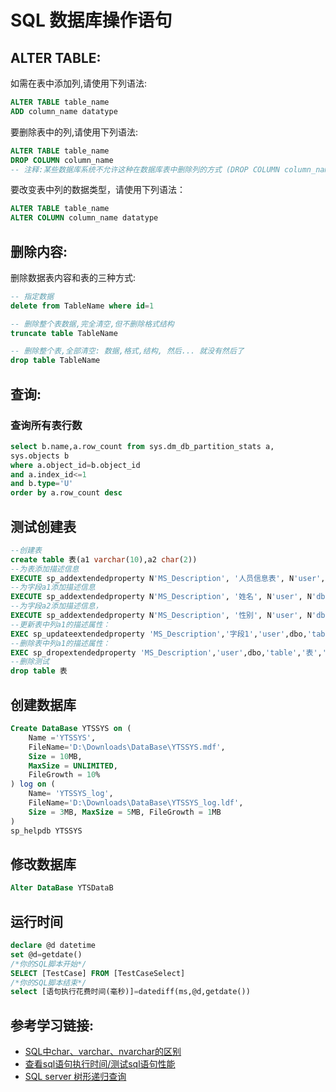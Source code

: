 # SQL 数据库操作语句

## ALTER TABLE:
如需在表中添加列,请使用下列语法:
```sql
ALTER TABLE table_name
ADD column_name datatype
```

要删除表中的列,请使用下列语法:
```sql
ALTER TABLE table_name
DROP COLUMN column_name
-- 注释:某些数据库系统不允许这种在数据库表中删除列的方式 (DROP COLUMN column_name)
```

要改变表中列的数据类型，请使用下列语法：
```sql
ALTER TABLE table_name
ALTER COLUMN column_name datatype
```

## 删除内容:
删除数据表内容和表的三种方式:
```sql
-- 指定数据
delete from TableName where id=1

-- 删除整个表数据,完全清空,但不删除格式结构
truncate table TableName

-- 删除整个表,全部清空: 数据,格式,结构, 然后... 就没有然后了
drop table TableName
```

## 查询:
### 查询所有表行数
```sql
select b.name,a.row_count from sys.dm_db_partition_stats a,
sys.objects b
where a.object_id=b.object_id
and a.index_id<=1
and b.type='U'
order by a.row_count desc
```

## 测试创建表
```sql
--创建表
create table 表(a1 varchar(10),a2 char(2))
--为表添加描述信息
EXECUTE sp_addextendedproperty N'MS_Description', '人员信息表', N'user', N'dbo', N'table', N'表', NULL, NULL
--为字段a1添加描述信息
EXECUTE sp_addextendedproperty N'MS_Description', '姓名', N'user', N'dbo', N'table', N'表', N'column', N'a1'
--为字段a2添加描述信息，
EXECUTE sp_addextendedproperty N'MS_Description', '性别', N'user', N'dbo', N'table', N'表', N'column', N'a2'
--更新表中列a1的描述属性：
EXEC sp_updateextendedproperty 'MS_Description','字段1','user',dbo,'table','表','column',a1
--删除表中列a1的描述属性：
EXEC sp_dropextendedproperty 'MS_Description','user',dbo,'table','表','column',a1
--删除测试
drop table 表
```

## 创建数据库
```sql
Create DataBase YTSSYS on (
    Name ='YTSSYS',
    FileName='D:\Downloads\DataBase\YTSSYS.mdf',
    Size = 10MB,
    MaxSize = UNLIMITED,
    FileGrowth = 10%
) log on (
    Name= 'YTSSYS_log',
    FileName='D:\Downloads\DataBase\YTSSYS_log.ldf',
    Size = 3MB, MaxSize = 5MB, FileGrowth = 1MB
)
sp_helpdb YTSSYS
```

## 修改数据库
```sql
Alter DataBase YTSDataB
```


## 运行时间
```sql
declare @d datetime
set @d=getdate()
/*你的SQL脚本开始*/
SELECT [TestCase] FROM [TestCaseSelect]
/*你的SQL脚本结束*/
select [语句执行花费时间(毫秒)]=datediff(ms,@d,getdate())
```


## 参考学习链接:
* [SQL中char、varchar、nvarchar的区别](http://www.cnblogs.com/carekee/articles/2094676.html)
* [查看sql语句执行时间/测试sql语句性能](http://www.cnblogs.com/qanholas/archive/2011/05/06/2038543.html)
* [SQL server 树形递归查询](https://blog.csdn.net/weixin_36408281/article/details/81316334)
